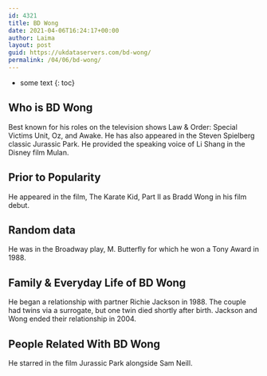 ```yaml
---
id: 4321
title: BD Wong
date: 2021-04-06T16:24:17+00:00
author: Laima
layout: post
guid: https://ukdataservers.com/bd-wong/
permalink: /04/06/bd-wong/
---
```


* some text
{: toc}


## Who is BD Wong
                  
                  
                  
Best known for his roles on the television shows Law & Order: Special Victims Unit, Oz, and Awake. He has also appeared in the Steven Spielberg classic Jurassic Park. He provided the speaking voice of Li Shang in the Disney film Mulan. 
                  
              
            
              
            
                
                
                
## Prior to Popularity
                  
                  
                  
He appeared in the film, The Karate Kid, Part II as Bradd Wong in his film debut.
                  
              
            
              
            
                
                
                
## Random data
                  
                  
                  
He was in the Broadway play, M. Butterfly for which he won a Tony Award in 1988. 
                  
              
            
              
            
                
                
                
## Family & Everyday Life of BD Wong
                  
                  
                  
He began a relationship with partner Richie Jackson in 1988. The couple had twins via a surrogate, but one twin died shortly after birth. Jackson and Wong ended their relationship in 2004. 
                  
              
            
              
            
                
                
                
## People Related With BD Wong
                  
                  
                  
He starred in the film Jurassic Park alongside Sam Neill.
                  
              
            
              
            
                
              
            
              
              
            
            
              
            
          
          
          